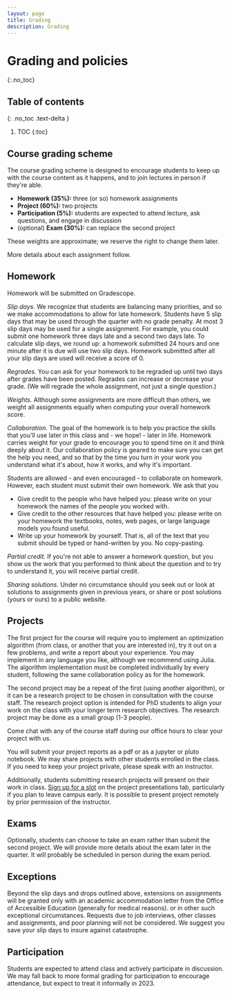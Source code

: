```yaml
---
layout: page
title: Grading
description: Grading
---
```


# Grading and policies
{:.no_toc}

## Table of contents
{: .no_toc .text-delta }

1. TOC
{:toc}

## Course grading scheme

The course grading scheme is designed to encourage students to keep up with
the course content as it happens, and to join lectures in person if they're able.

- **Homework (35%):** three (or so) homework assignments
- **Project (60%):** two projects
- **Participation (5%):** students are expected to attend lecture, ask questions, and engage in discussion
- (optional) **Exam (30%):** can replace the second project

These weights are approximate; we reserve the right to change them later.

More details about each assignment follow.

## Homework

Homework will be submitted on Gradescope.

*Slip days.* We recognize that students are balancing many priorities,
and so we make accommodations to allow for late homework.
Students have 5 slip days that may be used through the quarter with no grade penalty.
At most 3 slip days may be used for a single assignment.
For example, you could submit one homework three days late and a second two days late.
To calculate slip days, we round up: a homework submitted 24 hours and one minute after it is due will use two slip days.
Homework submitted after all your slip days are used will receive a score of 0.

*Regrades.* You can ask for your homework to be regraded up until two days after grades have been posted.
Regrades can increase or decrease your grade.
(We will regrade the whole assignment, not just a single question.)

*Weights.* Although some assignments are more difficult than others,
we weight all assignments equally when computing your overall homework score.

*Collaboration.* The goal of the homework is to help you practice the skills that you'll use later in this class and - we hope! - later in life.
Homework carries weight for your grade to encourage you to spend time on it and think deeply about it.
Our collaboration policy is geared to make sure you can get the help you need,
and so that by the time you turn in your work you understand what it's about,
how it works, and why it's important.

Students are allowed - and even encouraged - to collaborate on homework.
However, each student must submit their own homework. We ask that you

- Give credit to the people who have helped you: please write on your homework the names of the people you worked with.
- Give credit to the other resources that have helped you: please write on your homework 
the textbooks, notes, web pages, or large language models you found useful.
- Write up your homework by yourself. 
That is, all of the text that you submit should be typed or hand-written by you.
No copy-pasting.

*Partial credit.* If you're not able to answer a homework question, but you show us
the work that you performed to think about the question and to try to understand it,
you will receive partial credit.

*Sharing solutions.* 
Under no circumstance should you seek out or look at solutions to assignments given in previous years,
or share or post solutions (yours or ours) to a public website.

## Projects

The first project for the course will require you to implement an optimization algorithm 
(from class, or another that you are interested in),
try it out on a few problems, and write a report about your experience.
You may implement in any language you like, although we recommend using Julia.
The algorithm implementation must be completed individually by every student,
following the same collaboration policy as for the homework.

The second project may be a repeat of the first (using another algorithm), 
or it can be a research project to be chosen in consultation with the course staff.
The research project option is intended for PhD students to align your work on the class 
with your longer term research objectives.
The research project may be done as a small group (1-3 people).
<!-- https://info.catme.org/ -->
Come chat with any of the course staff during our office hours to clear your project with us.

You will submit your project reports as a pdf or as a jupyter or pluto notebook.
We may share projects with other students enrolled in the class. 
If you need to keep your project private, please speak with an instructor.

Additionally, students submitting research projects will present on their work in class.
[Sign up for a slot](https://docs.google.com/spreadsheets/d/1PXv_sFkhz5jNAA765kgHanSPoILm2fHzzRNuOOJzpHM/edit?usp=sharing)
on the project presentations tab, particularly if you plan to leave campus early.
It is possible to present project remotely by prior permission of the instructor.

## Exams

Optionally, students can choose to take an exam rather than submit the second project.
We will provide more details about the exam later in the quarter.
It will probably be scheduled in person during the exam period.

## Exceptions

Beyond the slip days and drops outlined above,
extensions on assignments will be granted only 
with an academic accommodation letter from the Office of Accessible Education
(generally for medical reasons).
or in other such exceptional circumstances.
Requests due to job interviews, other classes and assignments, and poor planning will not be considered.
We suggest you save your slip days to insure against catastrophe.

## Participation

Students are expected to attend class and actively participate in discussion.
We may fall back to more formal grading for participation to encourage attendance, 
but expect to treat it informally in 2023.
